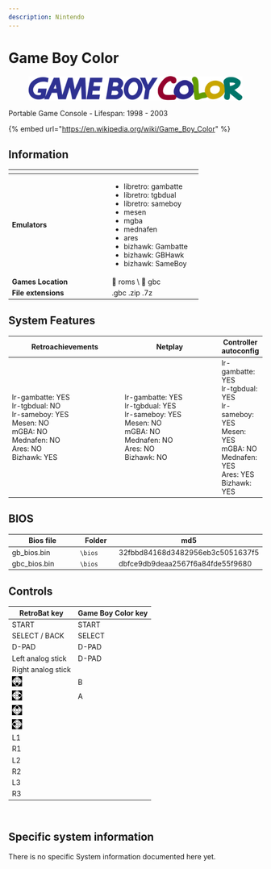 ```yaml
---
description: Nintendo
---
```


# Game Boy Color

<div align="left">

<figure><img src="https://raw.githubusercontent.com/fabricecaruso/es-theme-carbon/master/art/logos/gbc.svg" alt=""><figcaption></figcaption></figure>

</div>

Portable Game Console - Lifespan: 1998 - 2003

{% embed url="https://en.wikipedia.org/wiki/Game_Boy_Color" %}

## Information

<table data-header-hidden><thead><tr><th width="184"></th><th></th><th data-hidden></th></tr></thead><tbody><tr><td><strong>Emulators</strong></td><td><ul><li>libretro: gambatte</li><li>libretro: tgbdual</li><li>libretro: sameboy</li><li>mesen</li><li>mgba</li><li>mednafen</li><li>ares</li><li>bizhawk: Gambatte</li><li>bizhawk: GBHawk</li><li>bizhawk: SameBoy</li></ul></td><td></td></tr><tr><td><strong>Games Location</strong></td><td><span data-gb-custom-inline data-tag="emoji" data-code="1f4c1">📁</span> roms \ <span data-gb-custom-inline data-tag="emoji" data-code="1f4c2">📂</span> gbc</td><td></td></tr><tr><td><strong>File extensions</strong></td><td>.gbc .zip .7z</td><td></td></tr></tbody></table>

## System Features

<table><thead><tr><th width="256">Retroachievements</th><th width="243">Netplay</th><th>Controller autoconfig</th></tr></thead><tbody><tr><td>lr-gambatte: YES<br>lr-tgbdual: NO<br>lr-sameboy: YES<br>Mesen: NO<br>mGBA: NO<br>Mednafen: NO<br>Ares: NO<br>Bizhawk: YES</td><td>lr-gambatte: YES<br>lr-tgbdual: YES<br>lr-sameboy: YES<br>Mesen: NO<br>mGBA: NO<br>Mednafen: NO<br>Ares: NO<br>Bizhawk: NO</td><td>lr-gambatte: YES<br>lr-tgbdual: YES<br>lr-sameboy: YES<br>Mesen: YES<br>mGBA: NO<br>Mednafen: YES<br>Ares: YES<br>Bizhawk: YES</td></tr></tbody></table>

## BIOS

<table><thead><tr><th width="187">Bios file</th><th width="98">Folder</th><th>md5</th></tr></thead><tbody><tr><td>gb_bios.bin</td><td><code>\bios</code></td><td>32fbbd84168d3482956eb3c5051637f5</td></tr><tr><td>gbc_bios.bin</td><td><code>\bios</code></td><td>dbfce9db9deaa2567f6a84fde55f9680</td></tr></tbody></table>

## Controls

| RetroBat key                                                                       | Game Boy Color key |
| ---------------------------------------------------------------------------------- | ------------------ |
| START                                                                              | START              |
| SELECT / BACK                                                                      | SELECT             |
| D-PAD                                                                              | D-PAD              |
| Left analog stick                                                                  | D-PAD              |
| Right analog stick                                                                 |                    |
| ![A](<../../../../.gitbook/assets/image (27).png>)                                 | B                  |
| ![B](<../../../../.gitbook/assets/image (13).png>)                                 | A                  |
| <img src="../../../../.gitbook/assets/image (47).png" alt="" data-size="original"> |                    |
| <img src="../../../../.gitbook/assets/image (45).png" alt="" data-size="line">     |                    |
| L1                                                                                 |                    |
| R1                                                                                 |                    |
| L2                                                                                 |                    |
| R2                                                                                 |                    |
| L3                                                                                 |                    |
| R3                                                                                 |                    |

<div align="left">

<figure><img src="https://i.imgur.com/ptx8LTP.png" alt=""><figcaption></figcaption></figure>

</div>

## Specific system information

There is no specific System information documented here yet.

